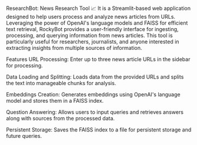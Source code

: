 
ResearchBot: News Research Tool 📈
It is a Streamlit-based web application designed to help users process and analyze news articles from URLs.
Leveraging the power of OpenAI's language models and FAISS for efficient text retrieval, RockyBot provides a user-friendly
interface for ingesting, processing, and querying information from news articles. 
This tool is particularly useful for researchers, journalists, and anyone interested in extracting insights from multiple sources of information.

Features
URL Processing: Enter up to three news article URLs in the sidebar for processing.

Data Loading and Splitting: Loads data from the provided URLs and splits the text into manageable chunks for analysis.

Embeddings Creation: Generates embeddings using OpenAI's language model and stores them in a FAISS index.

Question Answering: Allows users to input queries and retrieves answers along with sources from the processed data.

Persistent Storage: Saves the FAISS index to a file for persistent storage and future queries.
